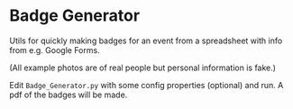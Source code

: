# Badge Generator

Utils for quickly making badges for an event from a spreadsheet with info from e.g. Google Forms.

(All example photos are of real people but personal information is fake.)

Edit `Badge_Generator.py` with some config properties (optional) and run.
A pdf of the badges will be made.
